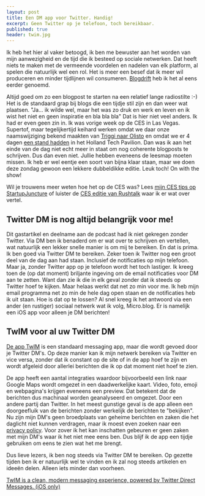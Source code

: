 ```yaml
---
layout: post
title: Een DM app voor Twitter. Handig!
excerpt: Geen Twitter op je telefoon, toch bereikbaar.
published: true
header: twim.jpg
---
```

Ik heb het hier al vaker betoogd, ik ben me bewuster aan het worden van mijn aanwezigheid en de tijd die ik besteed op sociale netwerken. Dat heeft niets te maken met de vermeende voordelen en nadelen van elk platform, al spelen die natuurlijk wel een rol. Het is meer een besef dat ik meer wil produceren en minder tijdlijnen wil consumeren. [Blogdrift][1] heb ik het al eens eerder genoemd.

Altijd goed om zo een blogpost te starten na een relatief lange radiostilte :-) Het is de standaard grap bij blogs die een tijdje stil zijn en dan weer wat plaatsen. "Ja... ik wilde wel, maar het was zo druk en werk en leven en ik wist het niet en geen inspiratie en bla bla bla"
Dat is hier niet veel anders. Ik had er even geen zin in. Ik was vorige week op de CES in Las Vegas. Supertof, maar tegelijkertijd keihard werken omdat we daar onze naamswijziging bekend maakten van [Triggi naar Olisto][2] en omdat we er 4 dagen [een stand hadden][3] in het Holland Tech Pavilion. Dan was ik aan het einde van de dag niet echt meer in staat om nog coherente blogposts te schrijven. Dus dan even niet. Jullie hebben eveneens de leesmap moeten missen. Ik heb er wel eentje een soort van bijna klaar staan, maar we doen deze zondag gewoon een lekkere dubbeldikke editie. Leuk toch! On with the show!

Wil je trouwens meer weten hoe het op de CES was? Lees [mijn CES tips op StartupJuncture][4] of luister de [CES editie van Rushtalk][5] waar ik er wat over vertel.

## Twitter DM is nog altijd belangrijk voor me!
Dit gastartikel en deelname aan de podcast had ik niet gekregen zonder Twitter. Via DM ben ik benaderd om er wat over te schrijven en vertellen, wat natuurlijk een lekker snelle manier is om mij te bereiken. En dat is prima. Ik ben goed via Twitter DM te bereiken. Zeker toen ik Twitter nog een groot deel van de dag aan had staan. Inclusief de notificaties op mijn telefoon. Maar ja, zonder Twitter app op je telefoon wordt het toch lastiger. Ik kreeg toen de (op dat moment) briljante ingeving om de email notificaties voor DM aan te zetten. Want dan zie ik die in elk geval zonder dat ik steeds op Twitter hoef te kijken. Maar helaas werkt dat net zo min voor me. Ik heb mijn email programma net zo min de hele dag open staan en de notificaties heb ik uit staan. Hoe is dat op te lossen? Al snel kreeg ik het antwoord via een ander (en rustiger) sociaal netwerk wat ik volg, Micro.blog. Er is namelijk een iOS app voor alleen je DM berichten!

## TwIM voor al uw Twitter DM
[De app TwIM][6] is een standaard messaging app, maar die wordt gevoed door je Twitter DM's. Op deze manier kan ik mijn netwerk bereiken via Twitter en vice versa, zonder dat ik constant op de site of in de app hoef te zijn en wordt afgeleid door allerlei berichten die ik op dat moment niet hoef te zien. 

De app heeft een aantal integraties waardoor bijvoorbeeld een link naar Google Maps wordt omgezet in een daadwerkelijke kaart. Video, foto, emoji en webpagina's krijgen eveneens een preview. Dat betekent dat de berichten dus machinaal worden geanalyseerd en omgezet. Door een andere partij dan Twitter. In het meest gunstige geval is de app alleen een doorgeefluik van de berichten zonder werkelijk de berichten te "bekijken". Nu zijn mijn DM's geen broedplaats van geheime berichten en zaken die het daglicht niet kunnen verdragen, maar ik moest even zoeken naar een [privacy policy][7]. Voor zover ik het kan inschatten gebeuren er geen zaken met mijn DM's waar ik het niet mee eens ben. Dus blijf ik de app een tijdje gebruiken om eens te zien wat het me brengt. 

Dus lieve lezers, ik ben nog steeds via Twitter DM te bereiken. Op gezette tijden ben ik er natuurlijk wel te vinden en ik zal nog steeds artikelen en ideeën delen. Alleen iets minder dan voorheen. 

[TwIM is a clean, modern messaging experience, powered by Twitter Direct Messages. (iOS only)][8]

[1]:	/blogdrift
[2]:	https://olisto.com/triggi-nu-olisto/
[3]:	https://startupjuncture.com/2018/01/17/guestpost-ces-insightful-advice-from-former-triggi-now-olistos-frank-meeuwsen/
[4]:	https://startupjuncture.com/2018/01/17/guestpost-ces-insightful-advice-from-former-triggi-now-olistos-frank-meeuwsen/
[5]:	http://numrush.nl/2018/01/17/luister-naar-rush-talk-spraakassistenten-en-robothonden-op-ces-2018/
[6]:	https://projectdent.com/twim-5d620694bc15
[7]:	https://projectdent.com/twim-privacy-policy-10b3bbf5d9cf
[8]:	https://itunes.apple.com/us/app/id1130675664?mt=8